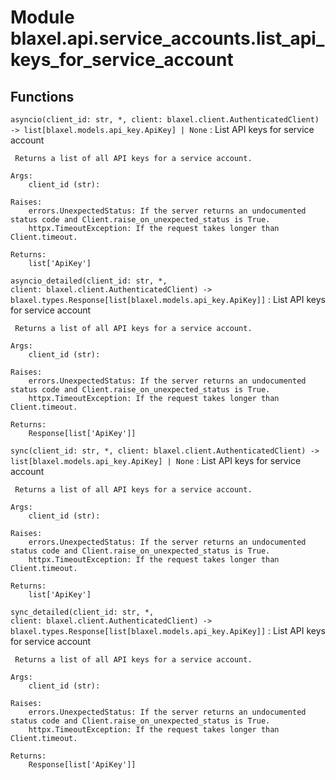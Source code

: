 Module blaxel.api.service_accounts.list_api_keys_for_service_account
====================================================================

Functions
---------

`asyncio(client_id: str, *, client: blaxel.client.AuthenticatedClient) ‑> list[blaxel.models.api_key.ApiKey] | None`
:   List API keys for service account
    
     Returns a list of all API keys for a service account.
    
    Args:
        client_id (str):
    
    Raises:
        errors.UnexpectedStatus: If the server returns an undocumented status code and Client.raise_on_unexpected_status is True.
        httpx.TimeoutException: If the request takes longer than Client.timeout.
    
    Returns:
        list['ApiKey']

`asyncio_detailed(client_id: str, *, client: blaxel.client.AuthenticatedClient) ‑> blaxel.types.Response[list[blaxel.models.api_key.ApiKey]]`
:   List API keys for service account
    
     Returns a list of all API keys for a service account.
    
    Args:
        client_id (str):
    
    Raises:
        errors.UnexpectedStatus: If the server returns an undocumented status code and Client.raise_on_unexpected_status is True.
        httpx.TimeoutException: If the request takes longer than Client.timeout.
    
    Returns:
        Response[list['ApiKey']]

`sync(client_id: str, *, client: blaxel.client.AuthenticatedClient) ‑> list[blaxel.models.api_key.ApiKey] | None`
:   List API keys for service account
    
     Returns a list of all API keys for a service account.
    
    Args:
        client_id (str):
    
    Raises:
        errors.UnexpectedStatus: If the server returns an undocumented status code and Client.raise_on_unexpected_status is True.
        httpx.TimeoutException: If the request takes longer than Client.timeout.
    
    Returns:
        list['ApiKey']

`sync_detailed(client_id: str, *, client: blaxel.client.AuthenticatedClient) ‑> blaxel.types.Response[list[blaxel.models.api_key.ApiKey]]`
:   List API keys for service account
    
     Returns a list of all API keys for a service account.
    
    Args:
        client_id (str):
    
    Raises:
        errors.UnexpectedStatus: If the server returns an undocumented status code and Client.raise_on_unexpected_status is True.
        httpx.TimeoutException: If the request takes longer than Client.timeout.
    
    Returns:
        Response[list['ApiKey']]